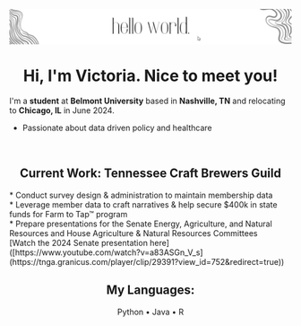 <p align="center">
  <img align="center" alt="Meme Studio" src="https://github.com/vcrawfordnelson/vcrawfordnelson/blob/main/images/hello%20world..png" />
</p>

<h1 align="center">Hi, I'm Victoria. Nice to meet you!</h1>

I'm a __student__ at __Belmont University__ based in __Nashville, TN__ and relocating to __Chicago, IL__ in June 2024.
<br/>
* Passionate about data driven policy and healthcare<br/>
<br/>
<h2 align="center">Current Work: Tennessee Craft Brewers Guild</h2>
* Conduct survey design & administration to maintain membership data<br/>
* Leverage member data to craft narratives & help secure $400k in state funds for Farm to Tap™ program<br/>
* Prepare presentations for the Senate Energy, Agriculture, and Natural Resources and House Agriculture & Natural Resources Committees
 <br/>
[Watch the 2024 Senate presentation here]([https://www.youtube.com/watch?v=a83ASGn_V_s](https://tnga.granicus.com/player/clip/29391?view_id=752&redirect=true))
<br/>
<h2 align="center">My Languages:</h2>

<p align="center">
  Python •
  Java •
  R
</p>



<!--
**vcrawfordnelson/vcrawfordnelson** is a ✨ _special_ ✨ repository because its `README.md` (this file) appears on your GitHub profile.

Here are some ideas to get you started:

- 🔭 I’m currently working on ...
- 🌱 I’m currently learning ...
- 👯 I’m looking to collaborate on ...
- 🤔 I’m looking for help with ...
- 💬 Ask me about ...
- 📫 How to reach me: ...
- 😄 Pronouns: ...
- ⚡ Fun fact: ...
-->
